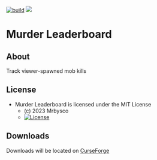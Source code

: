 [![build](https://github.com/Mrbysco/MurderLeaderboard/actions/workflows/build.yml/badge.svg)](https://github.com/Mrbysco/MurderLeaderboard/actions/workflows/build.yml) 
[![](http://cf.way2muchnoise.eu/versions/901408.svg)](https://www.curseforge.com/minecraft/mc-mods/murder-leaderboard)

# Murder Leaderboard #

## About ##
Track viewer-spawned mob kills

## License ##
* Murder Leaderboard is licensed under the MIT License
  - (c) 2023 Mrbysco
  - [![License](https://img.shields.io/badge/License-MIT-red.svg?style=flat)](http://opensource.org/licenses/MIT)

## Downloads ##
Downloads will be located on [CurseForge](https://www.curseforge.com/minecraft/mc-mods/murder-leaderboard)

